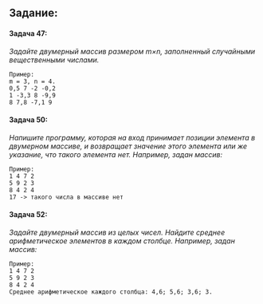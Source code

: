 ## Задание:

#### Задача 47:

_Задайте двумерный массив размером m×n, заполненный случайными вещественными числами._

```text
Пример:
m = 3, n = 4.
0,5 7 -2 -0,2
1 -3,3 8 -9,9
8 7,8 -7,1 9
```

#### Задача 50:

_Напишите программу, которая на вход принимает позиции элемента в двумерном массиве, и возвращает значение этого элемента или же указание, что такого элемента нет.
Например, задан массив:_

```text
Пример:
1 4 7 2
5 9 2 3
8 4 2 4
17 -> такого числа в массиве нет
```

#### Задача 52:

_Задайте двумерный массив из целых чисел. Найдите среднее арифметическое элементов в каждом столбце.
Например, задан массив:_

```text
Пример:
1 4 7 2
5 9 2 3
8 4 2 4
Среднее арифметическое каждого столбца: 4,6; 5,6; 3,6; 3.
```
